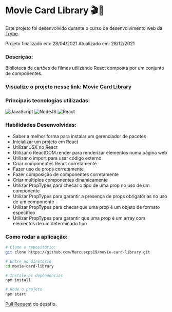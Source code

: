 # Movie Card Library  :clapper::movie_camera:

Este projeto foi desenvolvido durante o curso de desenvolvimento web da [Trybe](https://www.betrybe.com/).

Projeto finalizado em: 28/04/2021
Atualizado em: 28/12/2021 

### Descrição:
Biblioteca de cartões de filmes utilizando React composta por um conjunto de componentes.

### Visualize o projeto nesse link: [Movie Card Library](https://marcuscps19.github.io/movie-card-library/)

### Principais tecnologias utilizadas:
![JavaScript](https://img.shields.io/badge/javascript-%23323330.svg?style=for-the-badge&logo=javascript&logoColor=%23F7DF1E)
![NodeJS](https://img.shields.io/badge/node.js-6DA55F?style=for-the-badge&logo=node.js&logoColor=white)
![React](https://img.shields.io/badge/react-%2320232a.svg?style=for-the-badge&logo=react&logoColor=%2361DAFB)

### Habilidades Desenvolvidas: 

- Saber a melhor forma para instalar um gerenciador de pacotes
- Inicializar um projeto em React
- Utilizar JSX no React
- Utilizar o ReactDOM.render para renderizar elementos numa página web
- Utilizar o import para usar código externo
- Criar componentes React corretamente
- Fazer uso de props corretamente
- Fazer composição de componentes corretamente
- Criar múltiplos componentes dinamicamente
- Utilizar PropTypes para checar o tipo de uma prop no uso de um componente
- Utilizar PropTypes para garantir a presença de props obrigatórias no uso de um componente
- Utilizar PropTypes para checar que uma prop é um objeto de formato específico
- Utilizar PropTypes para garantir que uma prop é um array com elementos de um determinado tipo

### Como rodar a aplicação:

```bash
# Clone o repositório:
git clone https://github.com/Marcuscps19/movie-card-library.git

# Entre no diretório
cd movie-card-library

# Instale as depêndencias
npm install

# Rode o projeto
npm start
```

[Pull Request](https://github.com/tryber/sd-010-a-project-movie-cards-library/pull/85) do desafio.
